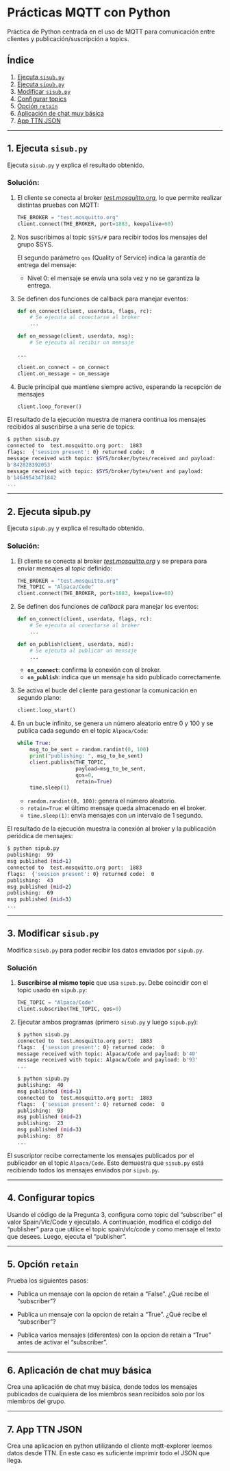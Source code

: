 # Prácticas MQTT con Python

Práctica de Python centrada en el uso de MQTT para comunicación entre clientes y publicación/suscripción a topics.

## Índice
1. [Ejecuta `sisub.py`](#1-ejecuta-sisubpy)
2. [Ejecuta `sipub.py`](#2-ejecuta-sipubpy)
3. [Modificar `sisub.py`](#3-modificar-sisubpy)
4. [Configurar topics](#4-configurar-topics)
5. [Opción `retain`](#5-opción-retain)
6. [Aplicación de chat muy básica](#6-aplicación-de-chat-muy-básica)
7. [App TTN JSON](#7-app-ttn-json)

---

## 1. Ejecuta `sisub.py` 

Ejecuta `sisub.py` y explica el resultado obtenido.

### Solución:
1. El cliente se conecta al broker [*test.mosquitto.org*](http://test.mosquitto.org/), lo que permite realizar distintas pruebas con MQTT:
    ```python
    THE_BROKER = "test.mosquitto.org"
    client.connect(THE_BROKER, port=1883, keepalive=60)
    ```

2. Nos suscribimos al topic `$SYS/#` para recibir todos los mensajes del grupo $SYS.

    El segundo parámetro `qos` (Quality of Service) indica la garantía de entrega del mensaje:

    - Nivel 0: el mensaje se envía una sola vez y no se garantiza la entrega.

3. Se definen dos funciones de callback para manejar eventos:

    ```python
    def on_connect(client, userdata, flags, rc):
        # Se ejecuta al conectarse al broker
        ...

    def on_message(client, userdata, msg):
        # Se ejecuta al recibir un mensaje

    ...

    client.on_connect = on_connect
    client.on_message = on_message
    ```

4. Bucle principal que mantiene siempre activo, esperando la recepción de mensajes
    ```python
    client.loop_forever()
    ```

El resultado de la ejecución muestra de manera continua los mensajes recibidos al suscribirse a una serie de topics:
    
```bash
$ python sisub.py
connected to  test.mosquitto.org port:  1883
flags:  {'session present': 0} returned code:  0
message received with topic: $SYS/broker/bytes/received and payload:
b'842828392053'
message received with topic: $SYS/broker/bytes/sent and payload:
b'14649543471842
...
```
---

## 2. Ejecuta sipub.py 

Ejecuta `sipub.py` y explica el resultado obtenido.

### Solución:
1. El cliente se conecta al broker [*test.mosquitto.org*](http://test.mosquitto.org/) y se prepara para enviar mensajes al *topic* definido:  
    ```python
    THE_BROKER = "test.mosquitto.org"
    THE_TOPIC = "Alpaca/Code"
    client.connect(THE_BROKER, port=1883, keepalive=60)
    ```

2. Se definen dos funciones de *callback* para manejar los eventos:  
    ```python
    def on_connect(client, userdata, flags, rc):
        # Se ejecuta al conectarse al broker
        ...

    def on_publish(client, userdata, mid):
        # Se ejecuta al publicar un mensaje
        ...
    ```

    - **`on_connect`**: confirma la conexión con el broker.  
    - **`on_publish`**: indica que un mensaje ha sido publicado correctamente.  

3. Se activa el bucle del cliente para gestionar la comunicación en segundo plano:  
    ```python
    client.loop_start()
    ```

4. En un bucle infinito, se genera un número aleatorio entre 0 y 100 y se publica cada segundo en el topic `Alpaca/Code`:  
    ```python
    while True:
        msg_to_be_sent = random.randint(0, 100)
        print("publishing: ", msg_to_be_sent)
        client.publish(THE_TOPIC,
                       payload=msg_to_be_sent,
                       qos=0,
                       retain=True)
        time.sleep(1)
    ```

    - `random.randint(0, 100)`: genera el número aleatorio.  
    - `retain=True`: el último mensaje queda almacenado en el broker.  
    - `time.sleep(1)`: envía mensajes con un intervalo de 1 segundo.  

El resultado de la ejecución muestra la conexión al broker y la publicación periódica de mensajes:  

```bash
$ python sipub.py
publishing:  99
msg published (mid=1)
connected to  test.mosquitto.org port:  1883
flags:  {'session present': 0} returned code:  0
publishing:  43
msg published (mid=2)
publishing:  69
msg published (mid=3)
...
```

---

## 3. Modificar `sisub.py`

Modifica `sisub.py` para poder recibir los datos enviados por `sipub.py`.

### Solución

1. **Suscribirse al mismo topic** que usa `sipub.py`. Debe coincidir con el topic usado en `sipub.py`:

    ```python
    THE_TOPIC = "Alpaca/Code"
    client.subscribe(THE_TOPIC, qos=0)
    ``` 
2. Ejecutar ambos programas (primero `sisub.py` y luego `sipub.py`):

    ```bash
    $ python sisub.py
    connected to  test.mosquitto.org port:  1883
    flags:  {'session present': 0} returned code:  0
    message received with topic: Alpaca/Code and payload: b'40'
    message received with topic: Alpaca/Code and payload: b'93'
    ...
    ```

    ```bash
    $ python sipub.py
    publishing:  40
    msg published (mid=1)
    connected to  test.mosquitto.org port:  1883
    flags:  {'session present': 0} returned code:  0
    publishing:  93
    msg published (mid=2)
    publishing:  23
    msg published (mid=3)
    publishing:  87
    ...
    ```
El suscriptor recibe correctamente los mensajes publicados por el publicador en el topic `Alpaca/Code`. Esto demuestra que `sisub.py` está recibiendo todos los mensajes enviados por `sipub.py`.

---

## 4. Configurar topics

Usando el código de la Pregunta 3, configura como topic del “subscriber” el valor Spain/Vlc/Code y ejecútalo. A continuación, modifica el código del “publisher” para que utilice el topic spain/vlc/code y como mensaje el texto que desees. Luego, ejecuta el “publisher”.

---

## 5. Opción `retain`

Prueba los siguientes pasos:

- Publica un mensaje con la opcion de retain a “False”. ¿Qué recibe el “subscriber”?

- Publica un mensaje con la opcion de retain a “True”. ¿Qué recibe el “subscriber”?   

- Publica varios mensajes (diferentes) con la opcion de retain a “True” antes de activar el “subscriber”.

---

## 6. Aplicación de chat muy básica

Crea una aplicación de chat muy básica, donde todos los mensajes publicados de cualquiera de los miembros sean recibidos solo por los miembros del grupo.

---

## 7. App TTN JSON

Crea una aplicacion en python utilizando el cliente mqtt-explorer leemos datos desde TTN. En este caso es suficiente imprimir todo el JSON que llega. 